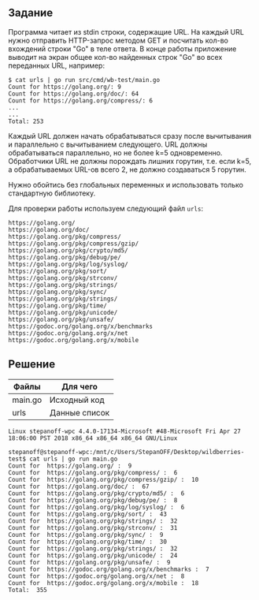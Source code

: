 ## Задание

Программа читает из stdin строки, содержащие URL. На каждый URL нужно отправить HTTP-запрос методом GET и посчитать кол-во вхождений строки "Go" в теле ответа. В конце работы приложение выводит на экран общее кол-во найденных строк "Go" во всех переданных URL, например:

```
$ cat urls | go run src/cmd/wb-test/main.go
Count for https://golang.org/: 9
Count for https://golang.org/doc/: 64
Count for https://golang.org/compress/: 6
...
...
Total: 253
```

Каждый URL должен начать обрабатываться сразу после вычитывания и параллельно с вычитыванием следующего. URL должны обрабатываться параллельно, но не более k=5 одновременно. Обработчики URL не должны порождать лишних горутин, т.е. если k=5, а обрабатываемых URL-ов всего 2, не должно создаваться 5 горутин.

Нужно обойтись без глобальных переменных и использовать только стандартную библиотеку.

Для проверки работы используем следующий файл `urls`:

```
https://golang.org/
https://golang.org/doc/
https://golang.org/pkg/compress/
https://golang.org/pkg/compress/gzip/
https://golang.org/pkg/crypto/md5/
https://golang.org/pkg/debug/pe/
https://golang.org/pkg/log/syslog/
https://golang.org/pkg/sort/
https://golang.org/pkg/strconv/
https://golang.org/pkg/strings/
https://golang.org/pkg/sync/
https://golang.org/pkg/strings/
https://golang.org/pkg/time/
https://golang.org/pkg/unicode/
https://golang.org/pkg/unsafe/
https://godoc.org/golang.org/x/benchmarks
https://godoc.org/golang.org/x/net
https://godoc.org/golang.org/x/mobile
```

## Решение

| Файлы   | Для чего      |
| ------- | ------------- |
| main.go | Исходный код  |
| urls    | Данные список |

```
Linux stepanoff-wpc 4.4.0-17134-Microsoft #48-Microsoft Fri Apr 27 18:06:00 PST 2018 x86_64 x86_64 x86_64 GNU/Linux
```

```
stepanoff@stepanoff-wpc:/mnt/c/Users/StepanOFF/Desktop/wildberries-test$ cat urls | go run main.go
Count for  https://golang.org/ :  9
Count for  https://golang.org/pkg/compress/ :  6
Count for  https://golang.org/pkg/compress/gzip/ :  10
Count for  https://golang.org/doc/ :  67
Count for  https://golang.org/pkg/crypto/md5/ :  6
Count for  https://golang.org/pkg/debug/pe/ :  8
Count for  https://golang.org/pkg/log/syslog/ :  6
Count for  https://golang.org/pkg/sort/ :  43
Count for  https://golang.org/pkg/strings/ :  32
Count for  https://golang.org/pkg/strconv/ :  31
Count for  https://golang.org/pkg/sync/ :  9
Count for  https://golang.org/pkg/time/ :  30
Count for  https://golang.org/pkg/strings/ :  32
Count for  https://golang.org/pkg/unicode/ :  24
Count for  https://golang.org/pkg/unsafe/ :  9
Count for  https://godoc.org/golang.org/x/benchmarks :  7
Count for  https://godoc.org/golang.org/x/net :  8
Count for  https://godoc.org/golang.org/x/mobile :  18
Total:  355
```

